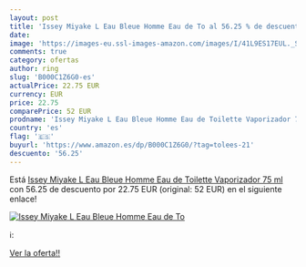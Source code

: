 ```yaml
---
layout: post
title: 'Issey Miyake L Eau Bleue Homme Eau de To al 56.25 % de descuento'
date: 
image: 'https://images-eu.ssl-images-amazon.com/images/I/41L9ES17EUL._SL200_.jpg'
comments: true
category: ofertas
author: ring
slug: 'B000C1Z6G0-es'
actualPrice: 22.75 EUR
currency: EUR
price: 22.75
comparePrice: 52 EUR
prodname: 'Issey Miyake L Eau Bleue Homme Eau de Toilette Vaporizador 75 ml'
country: 'es'
flag: '🇪🇸'
buyurl: 'https://www.amazon.es/dp/B000C1Z6G0/?tag=tolees-21'
descuento: '56.25'
---
```


Está [Issey Miyake L Eau Bleue Homme Eau de Toilette Vaporizador 75 ml](https://www.amazon.es/dp/B000C1Z6G0/?tag=tolees-21) con 56.25 de descuento por 22.75 EUR (original: 52 EUR) en el siguiente enlace!

[![Issey Miyake L Eau Bleue Homme Eau de To](https://images-eu.ssl-images-amazon.com/images/I/41L9ES17EUL._SL200_.jpg)](https://www.amazon.es/dp/B000C1Z6G0/?tag=tolees-21)

ℹ️:


[Ver la oferta!!](https://www.amazon.es/dp/B000C1Z6G0/?tag=tolees-21)
